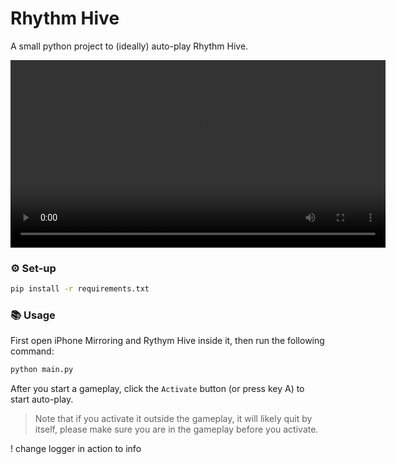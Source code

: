 # Rhythm Hive

A small python project to (ideally) auto-play Rhythm Hive.

<video width="600" controls>
  <source src="asset/demo.mp4" type="video/mp4">
</video>

### :gear: Set-up
```sh
pip install -r requirements.txt
```
### :books: Usage
First open iPhone Mirroring and Rythym Hive inside it, then run the following command:

```sh
python main.py
```

After you start a gameplay, click the `Activate` button (or press key A) to start auto-play.
 
> Note that if you activate it outside the gameplay, it will likely quit by itself, please make sure you are in the gameplay before you activate.



! change logger in action to info
